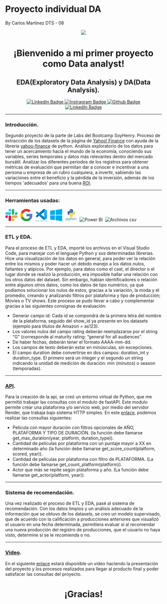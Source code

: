 # Proyecto individual DA
By Carlos Martinez DTS - 08
<div id = "header" align = "center">
  <img = src = "https://i.pinimg.com/564x/76/ff/d7/76ffd71ece1b2067b6b6ca7431fcd69a.jpg" width = "500" />
    <h1 align = 'Center'> ¡Bienvenido a mi primer proyecto como Data analyst! </>
    <h2 align = 'Center'> EDA(Exploratory Data Analysis) y DA(Data Analysis).
    </2>
</div>

<div id ='badges' align = 'center'>
  <a href = 'https://www.linkedin.com/in/carlos-martinez08'>
    <img src = 'https://img.shields.io/badge/LinkedIn-0077B5?style=for-the-badge&logo=linkedin&logoColor=white' alt = 'LinkedIn Badge' />

  <a href = 'https://www.instagram.com/csantiagom88'>
    <img src = 'https://img.shields.io/badge/Instagram-E4405F?style=for-the-badge&logo=instagram&logoColor=white' alt = 'Instragram Badge' />
  
  <a href = 'https://github.com/smartinez24/Proyecto2_DA'>
    <img src = 'https://img.shields.io/badge/GitHub-100000?style=for-the-badge&logo=github&logoColor=white' alt = 'Github Badge' />
  </a>
</div>

<div id ='badges' align = 'center'>
  <a href = 'https://www.asus.com/co/laptops/for-home/vivobook/asus-vivobook-s14-m433ia/'>
    <img src = 'https://img.shields.io/badge/Windows-ASUS_VivoBook_S14/S15-0078D6?style=for-the-badge&logo=windows&logoColor=white' alt = 'LinkedIn Badge' />
  </a>
</div> 

---
### Introducción.
Segundo proyecto de la parte de Labs del Bootcamp SoyHenry. Proceso de extracción de los datasets de la página de [Yahoo! Finance](https://finance.yahoo.com/) con ayuda de la libreria [yahoo-finance](https://pypi.org/project/yahoo-finance/) de python. Análisis exploratorio de los datos para tener un acercamiento hacia el mundo de la economía, conociendo sus variables, series temporales y datos más relevantes dentro del mercado bursátil. Analizar los diferentes periodos de los registros para obtener métricas de evaluación que permitan dar a conocer e incentivar a una persona u empresa de un rubro cualquiera, a invertir, sabiendo las variaciones entre el beneficio y la pérdida de la inversión, además de los tiempos 'adecuados' para una buena [ROI](https://www.becas-santander.com/es/blog/que-es-el-roi.html). 

---
<h3> Herramientas usadas: </h3>
<div>
   <img src = 'https://github.com/devicons/devicon/blob/master/icons/slack/slack-original.svg' title = 'Slack' alt = 'Slack' width = '40' height = '40' />&nbsp;
   <img src = 'https://github.com/devicons/devicon/blob/master/icons/google/google-original.svg' title = 'Google' alt = 'Google' width = '40' height = '40'/>&nbsp;
   <img src = 'https://github.com/devicons/devicon/blob/master/icons/vscode/vscode-original-wordmark.svg' title = 'VSC' alt = 'VSC' width = '40' height = '40' />&nbsp;
   <img src = 'https://github.com/devicons/devicon/blob/master/icons/windows8/windows8-original.svg' title = 'Windows' alt = 'Windows' width = '40' height = '40' />&nbsp;
   <img src = 'https://github.com/devicons/devicon/blob/master/icons/python/python-original-wordmark.svg' title = 'Python' alt = 'Python' width = '40' height = '40' />&nbsp;
   <img src = 'https://i.pinimg.com/564x/a7/4f/20/a74f2088b690a02fb9639f077831fd45.jpg' title = 'Power BI' alt = 'Power BI' width = '40' height = '40' />&nbsp;
   <img src = 'https://i.pinimg.com/564x/8a/2c/b9/8a2cb9635fd4fe44543f87b9f42ba014.jpg' title = 'Archivos csv' alt = 'Archivos csv' width = '40' height = '40' />&nbsp;
  
---
### ETL y EDA.
Para el proceso de ETL y EDA, importé los archivos en el Visual Studio Code, para manejar con el lenguaje Python y sus determinadas librerias. Hice una visualización de los datos en general, para poder ver la relación entre los mismos y poder hacer un debido manejo a los datos nulos, faltantes y atípicos. Por ejemplo, para datos como el cast, el director o el lugar donde se realizó la producción, era imposible hallar una relación con los otros datos del dataset. Sin embargo, habían identificadores o relación entre algunos otros datos, como los datos de tipo numérico, ya que podíamos solucionar los nulos de estos, gracias a la variación, la moda y el promedio, creando y analizando filtros por plataforma y tipo de producción; Movies o TV shows. Este proceso se pudo llevar a cabo y complementar gracias a las siguientes consignas de evaluación:
  - Generar campo id: Cada id se compondrá de la primera letra del nombre de la plataforma, seguido del show_id ya presente en los datasets (ejemplo para títulos de Amazon = as123).
  - Los valores nulos del campo rating deberán reemplazarse por el string “G” (corresponde al maturity rating: “general for all audiences”.
  - De haber fechas, deberán tener el formato AAAA-mm-dd.
  - Los campos de texto deberán estar en minúsculas, sin excepciones.
  - El campo duration debe convertirse en dos campos: duration_int y duration_type. El primero será un integer y el segundo un string indicando la unidad de medición de duración: min (minutos) o season (temporadas).
  
---
### [API](https://fastapi-hbsx.onrender.com/docs).
Para la creación de la api, se creó un entorno virtual de Python, que me permitió trabajar las consultas con el modulo de fastAPI. Este modulo permite crear una plataforma y/o servicio web, por medio del servidor Render, que trabaja bajo sistema HTTP simples. En este [enlace](https://fastapi-hbsx.onrender.com/docs), podemos realizar las consultas siguientes: 
  - Película con mayor duración con filtros opcionales de AÑO, PLATAFORMA Y TIPO DE DURACIÓN. (la función debe llamarse get_max_duration(year, platform, duration_type)).
  - Cantidad de películas por plataforma con un puntaje mayor a XX en determinado año (la función debe llamarse get_score_count(platform, scored, year)).
  - Cantidad de películas por plataforma con filtro de PLATAFORMA. (La función debe llamarse get_count_platform(platform)).
  - Actor que más se repite según plataforma y año. (La función debe llamarse get_actor(platform, year)).

---
### Sistema de recomendación.
Una vez realizado el proceso de ETL y EDA, pasé al sistema de recomendación. Con los datos limpios y un análisis adecuado de la información que se obtuvo de los datasets, se creo un modelo supervisado, que de acuerdo con la calificación a producciones anteriores que visualizó el usuario en una fecha determinada, permitiera evaluar si al recomendar una nueva producción del registro de producciones, que el usuario no haya visto, determine si se le recomienda o no. 
  
---
### [Video](https://youtu.be/JW_bOy0YN5Q).
En el siguiente [enlace](https://youtu.be/JW_bOy0YN5Q) estará disponible un video haciendo la presentación del proyecto y los procesos realizados para llegar al producto final y poder satisfacer las consultas del proyecto.
  
<div id = "header" align = "center">
  <h1 align = 'Center'> ¡Gracias! </>
</div>
